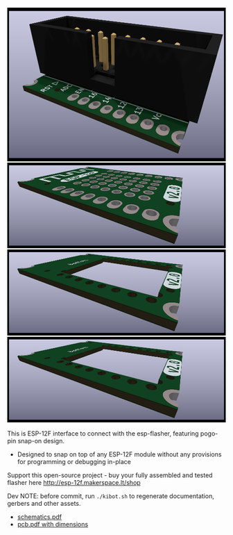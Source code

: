 ![PCB 3d main](gen/img_pcb_3d_main_top.png)
![PCB 3d main](gen/img_pcb_3d_main_mag.png)
![PCB 3d main](gen/img_pcb_3d_main_bot.png)
![PCB 3d main](gen/img_pcb_3d_main_bot.png)


This is ESP-12F interface to connect with the esp-flasher, featuring pogo-pin snap-on design.

* Designed to snap on top of any ESP-12F module without any provisions for programming or debugging in-place

Support this open-source project - buy your fully assembled and tested flasher here http://esp-12f.makerspace.lt/shop



Dev NOTE: before commit, run `./kibot.sh` to regenerate documentation, gerbers and other assets.

* [schematics.pdf](gen/schematics.pdf)
* [pcb.pdf with dimensions](gen/pcb.pdf)








